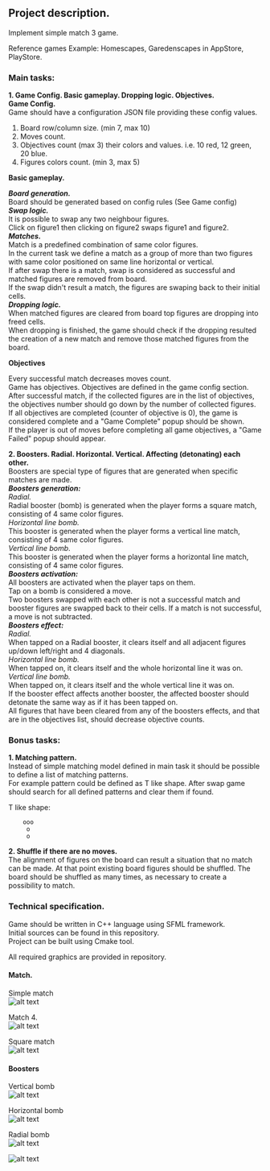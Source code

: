 ## Project description.

Implement simple match 3 game.

Reference games Example: Homescapes, Garedenscapes in AppStore, PlayStore.

### Main tasks:

**1.  Game Config. Basic gameplay. Dropping logic. Objectives.** <br/>
**Game Config.** <br/>
Game should have a configuration JSON file providing these config values. <br/>
1. Board row/column size. (min 7, max 10)
2. Moves count.
3. Objectives count (max 3) their colors and values. i.e. 10 red, 12 green, 20 blue.
4. Figures colors count. (min 3, max 5)

**Basic gameplay.** <br/>

***Board generation.*** <br/>
Board should be generated based on config rules (See Game config) <br/>
***Swap logic.*** <br/>
It is possible to swap any two neighbour figures. <br/>
Click on figure1 then clicking on figure2 swaps figure1 and figure2. <br/>
***Matches.*** <br/>
Match is a predefined combination of same color figures. <br/>
In the current task we define a match as a group of more than two figures with same color positioned on same line horizontal or vertical. <br/>
If after swap there is a match, swap is considered as successful and matched figures are removed from board. <br/>
If the swap didn't result a match, the figures are swaping back to their initial cells. <br/>
***Dropping logic.*** <br/>
When matched figures are cleared from board top figures are dropping into freed cells. <br/>
When dropping is finished, the game should check if the dropping resulted the creation of a new match and remove those matched figures from the board. <br/>

**Objectives** <br/>

Every successful match decreases moves count. <br/>
Game has objectives. Objectives are defined in the game config section. <br/>
After successful match, if the collected figures are in the list of objectives, the objectives number should go down by the number of collected figures. <br/>
If all objectives are completed (counter of objective is 0), the game is considered complete and a "Game Complete" popup should be shown. <br/>
If the player is out of moves before completing all game objectives, a "Game Failed" popup should appear. <br/>

**2. Boosters. Radial. Horizontal. Vertical. Affecting (detonating) each other.** <br/>
Boosters are special type of figures that are generated when specific matches are made. <br/> 
***Boosters generation:*** <br/>
*Radial.* <br/>
Radial booster (bomb) is generated when the player forms a square match, consisting of 4 same color figures. <br/>
*Horizontal line bomb.*  <br/>
This booster is generated when the player forms a vertical line match, consisting of 4 same color figures. <br/>
*Vertical line bomb*. <br/>
This booster is generated when the player forms a horizontal line match, consisting of 4 same color figures. <br/>
***Boosters activation:*** <br/>
All boosters are activated when the player taps on them. <br/>
Tap on a bomb is considered a move.  <br/>
Two boosters swapped with each other is not a successful match and booster figures are swapped back to their cells. If a match is not successful, a move is not subtracted. <br/>
***Boosters effect:*** <br/>
*Radial.* <br/>
When tapped on a Radial booster, it clears itself and all adjacent figures up/down left/right and 4 diagonals. <br/>
*Horizontal line bomb.* <br/>
When tapped on, it clears itself and the whole horizontal line it was on. <br/>
*Vertical line bomb.* <br/>
When tapped on, it clears itself and the whole vertical line it was on. <br/>
If the booster effect affects another booster, the affected booster should detonate the same way as if it has been tapped on. <br/>
All figures that have been cleared from any of the boosters effects, and that are in the objectives list, should decrease objective counts. <br/>


### Bonus tasks:

**1. Matching pattern.** <br/>
Instead of simple matching model defined in main task it should be possible to define a list of matching patterns. <br/>
For example pattern could be defined as T like shape. After swap game should search for all defined patterns and clear them if found. <br/>

T like shape: <br/>
```
    ooo
     o
     o
```

**2. Shuffle if there are no moves.** <br/>
The alignment of figures on the board can result a situation that no match can be made. At that point existing board figures should be shuffled. The board should be shuffled as many times, as necessary to create a possibility to match.

### Technical specification. 
Game should be written in C++ language using SFML framework. <br/>
Initial sources can be found in this repository. <br/>
Project can be built using Cmake tool.  <br/>

All required graphics are provided in repository. <br/>

#### Match.

Simple match <br/>
![alt text](https://github.com/Playrix-AM/DevTestGame/blob/master/doc/resources/simple_match.jpg)

Match 4. <br>
![alt text](https://github.com/Playrix-AM/DevTestGame/blob/master/doc/resources/horizontal_4_match_wo_bomb.jpg)

Square match <br/>
![alt text](https://github.com/Playrix-AM/DevTestGame/blob/master/doc/resources/square_match_wo_bomb.jpg)

#### Boosters <br/>

Vertical bomb <br/>
![alt text](https://github.com/Playrix-AM/DevTestGame/blob/master/doc/resources/horizontal_4_match.jpg)

Horizontal bomb <br/>
![alt text](https://github.com/Playrix-AM/DevTestGame/blob/master/doc/resources/vertical_4_match.jpg)

Radial bomb <br/>
![alt text](https://github.com/Playrix-AM/DevTestGame/blob/master/doc/resources/square_match.jpg)


![alt text](https://github.com/Playrix-AM/DevTestGame/blob/master/doc/resources/preview.jpg)
